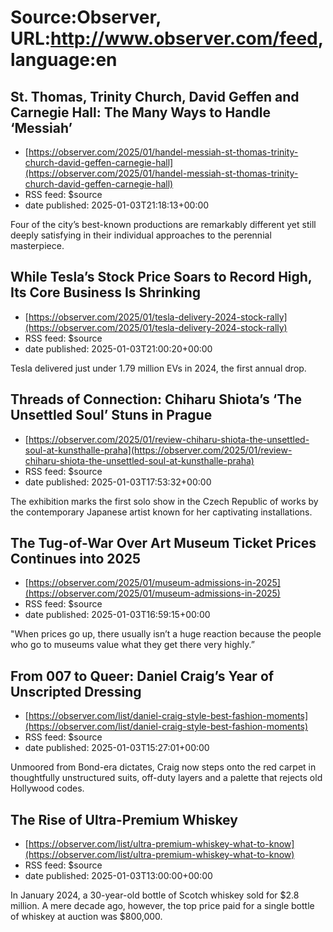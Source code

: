 # Source:Observer, URL:http://www.observer.com/feed, language:en

## St. Thomas, Trinity Church, David Geffen and Carnegie Hall: The Many Ways to Handle ‘Messiah’
 - [https://observer.com/2025/01/handel-messiah-st-thomas-trinity-church-david-geffen-carnegie-hall](https://observer.com/2025/01/handel-messiah-st-thomas-trinity-church-david-geffen-carnegie-hall)
 - RSS feed: $source
 - date published: 2025-01-03T21:18:13+00:00

Four of the city’s best-known productions are remarkably different yet still deeply satisfying in their individual approaches to the perennial masterpiece.

## While Tesla’s Stock Price Soars to Record High, Its Core Business Is Shrinking
 - [https://observer.com/2025/01/tesla-delivery-2024-stock-rally](https://observer.com/2025/01/tesla-delivery-2024-stock-rally)
 - RSS feed: $source
 - date published: 2025-01-03T21:00:20+00:00

Tesla delivered just under 1.79 million EVs in 2024, the first annual drop.

## Threads of Connection: Chiharu Shiota’s ‘The Unsettled Soul’ Stuns in Prague
 - [https://observer.com/2025/01/review-chiharu-shiota-the-unsettled-soul-at-kunsthalle-praha](https://observer.com/2025/01/review-chiharu-shiota-the-unsettled-soul-at-kunsthalle-praha)
 - RSS feed: $source
 - date published: 2025-01-03T17:53:32+00:00

The exhibition marks the first solo show in the Czech Republic of works by the contemporary Japanese artist known for her captivating installations.

## The Tug-of-War Over Art Museum Ticket Prices Continues into 2025
 - [https://observer.com/2025/01/museum-admissions-in-2025](https://observer.com/2025/01/museum-admissions-in-2025)
 - RSS feed: $source
 - date published: 2025-01-03T16:59:15+00:00

"When prices go up, there usually isn’t a huge reaction because the people who go to museums value what they get there very highly.”

## From 007 to Queer: Daniel Craig’s Year of Unscripted Dressing
 - [https://observer.com/list/daniel-craig-style-best-fashion-moments](https://observer.com/list/daniel-craig-style-best-fashion-moments)
 - RSS feed: $source
 - date published: 2025-01-03T15:27:01+00:00

Unmoored from Bond-era dictates, Craig now steps onto the red carpet in thoughtfully unstructured suits, off-duty layers and a palette that rejects old Hollywood codes.

## The Rise of Ultra-Premium Whiskey
 - [https://observer.com/list/ultra-premium-whiskey-what-to-know](https://observer.com/list/ultra-premium-whiskey-what-to-know)
 - RSS feed: $source
 - date published: 2025-01-03T13:00:00+00:00

In January 2024, a 30-year-old bottle of Scotch whiskey sold for $2.8 million. A mere decade ago, however, the top price paid for a single bottle of whiskey at auction was $800,000.

